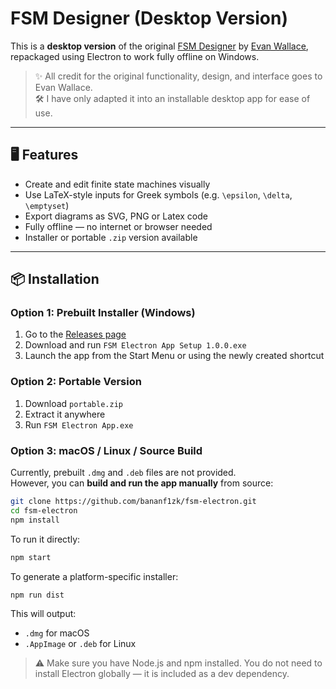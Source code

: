 # FSM Designer (Desktop Version)

This is a **desktop version** of the original [FSM Designer](http://madebyevan.com/fsm/) by [Evan Wallace](http://madebyevan.com/), repackaged using Electron to work fully offline on Windows.

> ✨ All credit for the original functionality, design, and interface goes to Evan Wallace.  
> 🛠 I have only adapted it into an installable desktop app for ease of use.

---

## 🖥 Features

- Create and edit finite state machines visually
- Use LaTeX-style inputs for Greek symbols (e.g. `\epsilon`, `\delta`, `\emptyset`)
- Export diagrams as SVG, PNG or Latex code
- Fully offline — no internet or browser needed
- Installer or portable `.zip` version available

---

## 📦 Installation

### Option 1: Prebuilt Installer (Windows)

1. Go to the [Releases page](https://github.com/bananf1zk/fsm-electron/releases)
2. Download and run `FSM Electron App Setup 1.0.0.exe`
3. Launch the app from the Start Menu or using the newly created shortcut

### Option 2: Portable Version

1. Download `portable.zip`
2. Extract it anywhere
3. Run `FSM Electron App.exe`

### Option 3: macOS / Linux / Source Build

Currently, prebuilt `.dmg` and `.deb` files are not provided.  
However, you can **build and run the app manually** from source:

```bash
git clone https://github.com/bananf1zk/fsm-electron.git
cd fsm-electron
npm install
```

To run it directly:
```bash
npm start
```

To generate a platform-specific installer:
```bash
npm run dist
```

This will output:
- `.dmg` for macOS
- `.AppImage` or `.deb` for Linux

> ⚠️ Make sure you have Node.js and npm installed. You do not need to install Electron globally — it is included as a dev dependency.